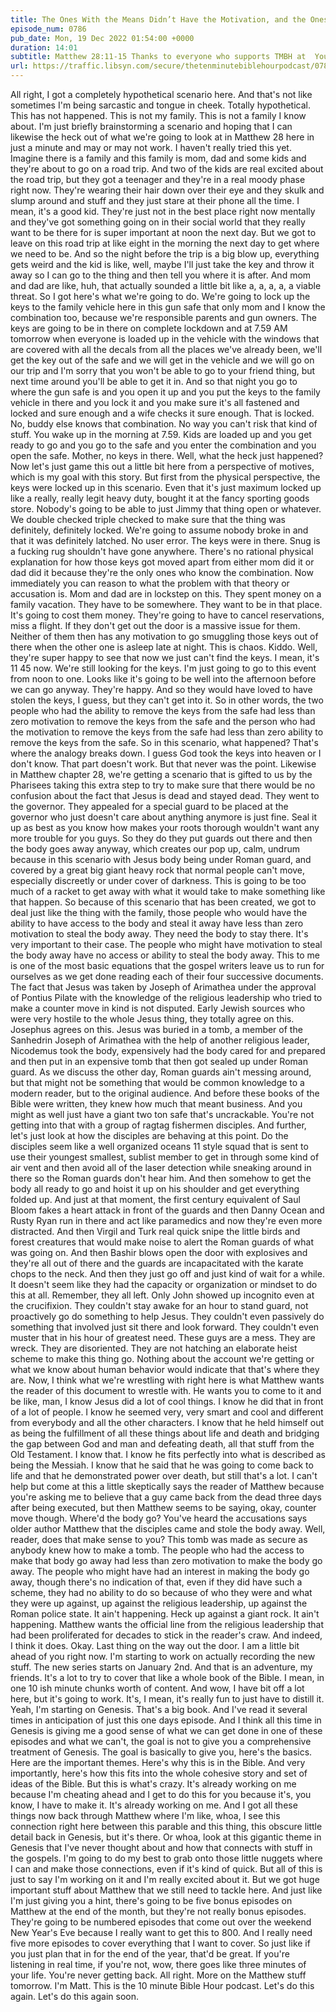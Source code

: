 ```yaml
---
title: The Ones With the Means Didn’t Have the Motivation, and the Ones With the Motivations Didn’t Have the Means
episode_num: 0786
pub_date: Mon, 19 Dec 2022 01:54:00 +0000
duration: 14:01
subtitle: Matthew 28:11-15 Thanks to everyone who supports TMBH at  You're the reason we can all do this together!  Music written and performed by 
url: https://traffic.libsyn.com/secure/thetenminutebiblehourpodcast/0786_-_The_Ones_With_the_Means_Didnt_Have_the_Motivation_and_the_Ones_With_the_Motivations_Didnt_Have_the_Means.mp3
---
```


 All right, I got a completely hypothetical scenario here. And that's not like sometimes I'm being sarcastic and tongue in cheek. Totally hypothetical. This has not happened. This is not my family. This is not a family I know about. I'm just briefly brainstorming a scenario and hoping that I can likewise the heck out of what we're going to look at in Matthew 28 here in just a minute and may or may not work. I haven't really tried this yet. Imagine there is a family and this family is mom, dad and some kids and they're about to go on a road trip. And two of the kids are real excited about the road trip, but they got a teenager and they're in a real moody phase right now. They're wearing their hair down over their eye and they skulk and slump around and stuff and they just stare at their phone all the time. I mean, it's a good kid. They're just not in the best place right now mentally and they've got something going on in their social world that they really want to be there for is super important at noon the next day. But we got to leave on this road trip at like eight in the morning the next day to get where we need to be. And so the night before the trip is a big blow up, everything gets weird and the kid is like, well, maybe I'll just take the key and throw it away so I can go to the thing and then tell you where it is after. And mom and dad are like, huh, that actually sounded a little bit like a, a, a, a, a viable threat. So I got here's what we're going to do. We're going to lock up the keys to the family vehicle here in this gun safe that only mom and I know the combination too, because we're responsible parents and gun owners. The keys are going to be in there on complete lockdown and at 7.59 AM tomorrow when everyone is loaded up in the vehicle with the windows that are covered with all the decals from all the places we've already been, we'll get the key out of the safe and we will get in the vehicle and we will go on our trip and I'm sorry that you won't be able to go to your friend thing, but next time around you'll be able to get it in. And so that night you go to where the gun safe is and you open it up and you put the keys to the family vehicle in there and you lock it and you make sure it's all fastened and locked and sure enough and a wife checks it sure enough. That is locked. No, buddy else knows that combination. No way you can't risk that kind of stuff. You wake up in the morning at 7.59. Kids are loaded up and you get ready to go and you go to the safe and you enter the combination and you open the safe. Mother, no keys in there. Well, what the heck just happened? Now let's just game this out a little bit here from a perspective of motives, which is my goal with this story. But first from the physical perspective, the keys were locked up in this scenario. Even that it's just maximum locked up like a really, really legit heavy duty, bought it at the fancy sporting goods store. Nobody's going to be able to just Jimmy that thing open or whatever. We double checked triple checked to make sure that the thing was definitely, definitely locked. We're going to assume nobody broke in and that it was definitely latched. No user error. The keys were in there. Snug is a fucking rug shouldn't have gone anywhere. There's no rational physical explanation for how those keys got moved apart from either mom did it or dad did it because they're the only ones who know the combination. Now immediately you can reason to what the problem with that theory or accusation is. Mom and dad are in lockstep on this. They spent money on a family vacation. They have to be somewhere. They want to be in that place. It's going to cost them money. They're going to have to cancel reservations, miss a flight. If they don't get out the door is a massive issue for them. Neither of them then has any motivation to go smuggling those keys out of there when the other one is asleep late at night. This is chaos. Kiddo. Well, they're super happy to see that now we just can't find the keys. I mean, it's 11 45 now. We're still looking for the keys. I'm just going to go to this event from noon to one. Looks like it's going to be well into the afternoon before we can go anyway. They're happy. And so they would have loved to have stolen the keys, I guess, but they can't get into it. So in other words, the two people who had the ability to remove the keys from the safe had less than zero motivation to remove the keys from the safe and the person who had the motivation to remove the keys from the safe had less than zero ability to remove the keys from the safe. So in this scenario, what happened? That's where the analogy breaks down. I guess God took the keys into heaven or I don't know. That part doesn't work. But that never was the point. Likewise in Matthew chapter 28, we're getting a scenario that is gifted to us by the Pharisees taking this extra step to try to make sure that there would be no confusion about the fact that Jesus is dead and stayed dead. They went to the governor. They appealed for a special guard to be placed at the governor who just doesn't care about anything anymore is just fine. Seal it up as best as you know how makes your roots thorough wouldn't want any more trouble for you guys. So they do they put guards out there and then the body goes away anyway, which creates our pop up, calm, undrum because in this scenario with Jesus body being under Roman guard, and covered by a great big giant heavy rock that normal people can't move, especially discreetly or under cover of darkness. This is going to be too much of a racket to get away with what it would take to make something like that happen. So because of this scenario that has been created, we got to deal just like the thing with the family, those people who would have the ability to have access to the body and steal it away have less than zero motivation to steal the body away. They need the body to stay there. It's very important to their case. The people who might have motivation to steal the body away have no access or ability to steal the body away. This to me is one of the most basic equations that the gospel writers leave us to run for ourselves as we get done reading each of their four successive documents. The fact that Jesus was taken by Joseph of Arimathea under the approval of Pontius Pilate with the knowledge of the religious leadership who tried to make a counter move in kind is not disputed. Early Jewish sources who were very hostile to the whole Jesus thing, they totally agree on this. Josephus agrees on this. Jesus was buried in a tomb, a member of the Sanhedrin Joseph of Arimathea with the help of another religious leader, Nicodemus took the body, expensively had the body cared for and prepared and then put in an expensive tomb that then got sealed up under Roman guard. As we discuss the other day, Roman guards ain't messing around, but that might not be something that would be common knowledge to a modern reader, but to the original audience. And before these books of the Bible were written, they knew how much that meant business. And you might as well just have a giant two ton safe that's uncrackable. You're not getting into that with a group of ragtag fishermen disciples. And further, let's just look at how the disciples are behaving at this point. Do the disciples seem like a well organized oceans 11 style squad that is sent to use their youngest smallest, sublist member to get in through some kind of air vent and then avoid all of the laser detection while sneaking around in there so the Roman guards don't hear him. And then somehow to get the body all ready to go and hoist it up on his shoulder and get everything folded up. And just at that moment, the first century equivalent of Saul Bloom fakes a heart attack in front of the guards and then Danny Ocean and Rusty Ryan run in there and act like paramedics and now they're even more distracted. And then Virgil and Turk real quick snipe the little birds and forest creatures that would make noise to alert the Roman guards of what was going on. And then Bashir blows open the door with explosives and they're all out of there and the guards are incapacitated with the karate chops to the neck. And then they just go off and just kind of wait for a while. It doesn't seem like they had the capacity or organization or mindset to do this at all. Remember, they all left. Only John showed up incognito even at the crucifixion. They couldn't stay awake for an hour to stand guard, not proactively go do something to help Jesus. They couldn't even passively do something that involved just sit there and look forward. They couldn't even muster that in his hour of greatest need. These guys are a mess. They are wreck. They are disoriented. They are not hatching an elaborate heist scheme to make this thing go. Nothing about the account we're getting or what we know about human behavior would indicate that that's where they are. Now, I think what we're wrestling with right here is what Matthew wants the reader of this document to wrestle with. He wants you to come to it and be like, man, I know Jesus did a lot of cool things. I know he did that in front of a lot of people. I know he seemed very, very smart and cool and different from everybody and all the other characters. I know that he held himself out as being the fulfillment of all these things about life and death and bridging the gap between God and man and defeating death, all that stuff from the Old Testament. I know that. I know he fits perfectly into what is described as being the Messiah. I know that he said that he was going to come back to life and that he demonstrated power over death, but still that's a lot. I can't help but come at this a little skeptically says the reader of Matthew because you're asking me to believe that a guy came back from the dead three days after being executed, but then Matthew seems to be saying, okay, counter move though. Where'd the body go? You've heard the accusations says older author Matthew that the disciples came and stole the body away. Well, reader, does that make sense to you? This tomb was made as secure as anybody knew how to make a tomb. The people who had the access to make that body go away had less than zero motivation to make the body go away. The people who might have had an interest in making the body go away, though there's no indication of that, even if they did have such a scheme, they had no ability to do so because of who they were and what they were up against, up against the religious leadership, up against the Roman police state. It ain't happening. Heck up against a giant rock. It ain't happening. Matthew wants the official line from the religious leadership that had been proliferated for decades to stick in the reader's craw. And indeed, I think it does. Okay. Last thing on the way out the door. I am a little bit ahead of you right now. I'm starting to work on actually recording the new stuff. The new series starts on January 2nd. And that is an adventure, my friends. It's a lot to try to cover that like a whole book of the Bible. I mean, in one 10 ish minute chunks worth of content. And wow, I have bit off a lot here, but it's going to work. It's, I mean, it's really fun to just have to distill it. Yeah, I'm starting on Genesis. That's a big book. And I've read it several times in anticipation of just this one days episode. And I think all this time in Genesis is giving me a good sense of what we can get done in one of these episodes and what we can't, the goal is not to give you a comprehensive treatment of Genesis. The goal is basically to give you, here's the basics. Here are the important themes. Here's why this is in the Bible. And very importantly, here's how this fits into the whole cohesive story and set of ideas of the Bible. But this is what's crazy. It's already working on me because I'm cheating ahead and I get to do this for you because it's, you know, I have to make it. It's already working on me. And I got all these things now back through Matthew where I'm like, whoa, I see this connection right here between this parable and this thing, this obscure little detail back in Genesis, but it's there. Or whoa, look at this gigantic theme in Genesis that I've never thought about and how that connects with stuff in the gospels. I'm going to do my best to grab onto those little nuggets where I can and make those connections, even if it's kind of quick. But all of this is just to say I'm working on it and I'm really excited about it. But we got huge important stuff about Matthew that we still need to tackle here. And just like I'm just giving you a hint, there's going to be five bonus episodes on Matthew at the end of the month, but they're not really bonus episodes. They're going to be numbered episodes that come out over the weekend New Year's Eve because I really want to get this to 800. And I really need five more episodes to cover everything that I want to cover. So just like if you just plan that in for the end of the year, that'd be great. If you're listening in real time, if you're not, wow, there goes like three minutes of your life. You're never getting back. All right. More on the Matthew stuff tomorrow. I'm Matt. This is the 10 minute Bible Hour podcast. Let's do this again. Let's do this again soon.